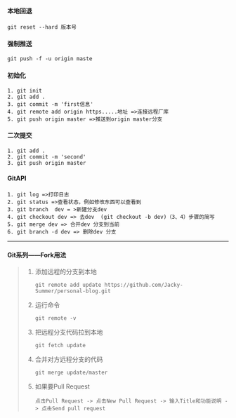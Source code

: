 #### 本地回退

```
git reset --hard 版本号
```

#### 强制推送

```
git push -f -u origin maste
```

#### 初始化

```
1. git init
2. git add .
3. git commit -m 'first信息'
4. git remote add origin https.....地址 =>连接远程厂库
5. git push origin master =>推送到origin master分支
```

#### 二次提交

```
1. git add .
2. git commit -m 'second'
3. git push origin master
```

#### GitAPI

```
1. git log =>打印日志
2. git status =>查看状态，例如修改东西可以查看到
3. git branch  dev = >新建分支dev
4. git checkout dev => 去dev  (git checkout -b dev)（3、4）步骤的简写
5. git merge dev => 合并dev 分支到当前
6. git branch -d dev => 删除dev 分支
```



****

#### Git系列——Fork用法

> 1. 添加远程的分支到本地
>
>    ```
>    git remote add update https://github.com/Jacky-Summer/personal-blog.git
>    ```
>
> 2. 运行命令
>
>    ```
>    git remote -v
>    ```
>
> 3. 把远程分支代码拉到本地
>
>    ```
>    git fetch update
>    ```
>
> 4. 合并对方远程分支的代码
>
>    ```
>    git merge update/master
>    ```
>
> 5. 如果要Pull Request
>
>    ```
>    点击Pull Request -> 点击New Pull Request -> 输入Title和功能说明 -> 点击Send pull request
>    ```
>
> 
>
> 